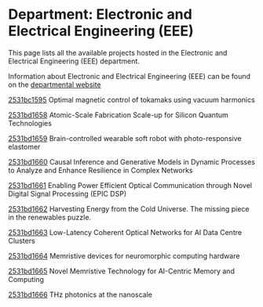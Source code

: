 # Department: **Electronic and Electrical Engineering (EEE)**

This page lists all the available projects hosted in the Electronic and Electrical Engineering (EEE) department.

Information about Electronic and Electrical Engineering (EEE) can be found on the [departmental website](https://www.ucl.ac.uk/electronic-electrical-engineering)

[2531bc1595](../projects/2531bc1595.md) Optimal magnetic control of tokamaks using vacuum harmonics

[2531bd1658](../projects/2531bd1658.md) Atomic-Scale Fabrication Scale-up for Silicon Quantum Technologies

[2531bd1659](../projects/2531bd1659.md) Brain-controlled wearable soft robot with photo-responsive elastomer

[2531bd1660](../projects/2531bd1660.md) Causal Inference and Generative Models in Dynamic Processes to Analyze and Enhance Resilience in Complex Networks

[2531bd1661](../projects/2531bd1661.md) Enabling Power Efficient Optical Communication through Novel Digital Signal Processing (EPIC DSP)

[2531bd1662](../projects/2531bd1662.md) Harvesting Energy from the Cold Universe. The missing piece in the renewables puzzle.

[2531bd1663](../projects/2531bd1663.md) Low-Latency Coherent Optical Networks for AI Data Centre Clusters

[2531bd1664](../projects/2531bd1664.md) Memristive devices for neuromorphic computing hardware

[2531bd1665](../projects/2531bd1665.md) Novel Memristive Technology for AI-Centric Memory and Computing

[2531bd1666](../projects/2531bd1666.md) THz photonics at the nanoscale

